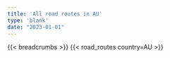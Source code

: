 ```yaml
---
title: 'All road routes in AU'
type: 'blank'
date: "2023-01-01"
---
```


{{< breadcrumbs >}}
{{< road_routes country=AU >}}
